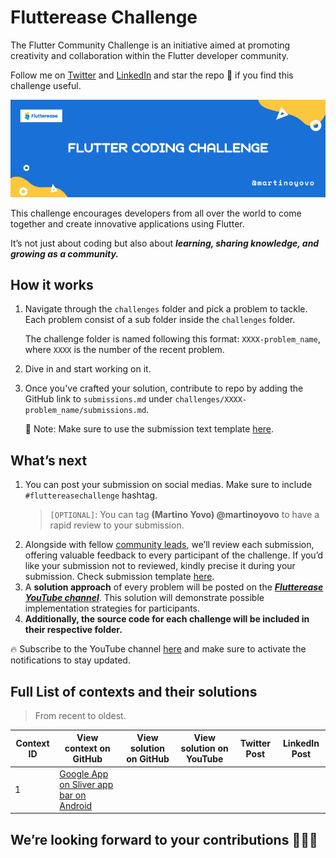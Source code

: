# Flutterease Challenge

The Flutter Community Challenge is an initiative aimed at promoting creativity and collaboration within the Flutter developer community.

Follow me on [Twitter](https://twitter.com/martinoyovo) and [LinkedIn](https://www.linkedin.com/in/martino-yovo) and star the repo 🌟 if you find this challenge useful.

![Flutter Community challenge.png](banner.png)

This challenge encourages developers from all over the world to come together and create innovative applications using Flutter.

It’s not just about coding but also about ***learning, sharing knowledge, and growing as a community.***

## **How it works**

1. Navigate through the `challenges` folder and pick a problem to tackle. Each problem consist of a sub folder inside the `challenges` folder.

   The challenge folder is named following this format: `XXXX-problem_name`, where `XXXX` is the number of the recent problem.
2. Dive in and start working on it.
3. Once you've crafted your solution, contribute to repo by adding the GitHub link to `submissions.md` under `challenges/XXXX-problem_name/submissions.md`.

    <aside>
    🚧 Note: Make sure to use the submission text template <a href="https://github.com/martinoyovo/flutter-design-collection/submission_template.md" target="_blank">here</a>.

    </aside>

## **What’s next**

1. You can post your submission on social medias. Make sure to include `#fluttereasechallenge` hashtag.

   > `[OPTIONAL]`: You can tag **(Martino Yovo) @martinoyovo** to have a rapid review to your submission.
>
2. Alongside with fellow [community leads](https://twitter.com/fluttertg?lang=en), we’ll review each submission, offering valuable feedback to every participant of the challenge. If you’d like your submission not to reviewed, kindly precise it during your submission. Check submission template [here](https://github.com/martinoyovo/flutter-design-collection/submission_template.md).
3. A **solution approach** of every problem will be posted on the [***Flutterease YouTube channel***](https://www.youtube.com/@flutterease001). This solution will demonstrate possible implementation strategies for participants.
4. **Additionally, the source code for each challenge will be included in their respective folder.**

<aside>
🔥 Subscribe to the YouTube channel <a href="https://www.youtube.com/@flutterease001" target="_blank">here</a> and make sure to activate the notifications to stay updated.

</aside>

## **Full List of contexts and their solutions**

> From recent to oldest.
>

| Context ID | View context on GitHub | View solution on GitHub | View solution on YouTube   | Twitter Post | LinkedIn Post |
| --- | --- | --- | --- | --- | --- |
| 1 | [Google App on Sliver app bar on Android](https://github.com/martinoyovo/flutter-community-challenge/blob/main/challenges/0001-google-app-on-android-sliver-app-bar/problem.md) |  |  |  |  |

## We’re looking forward to your contributions 💙🤭🚀

